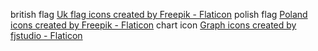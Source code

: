 british flag
<a href="https://www.flaticon.com/free-icons/uk-flag" title="uk flag icons">Uk flag icons created by Freepik - Flaticon</a>
polish flag
<a href="https://www.flaticon.com/free-icons/poland" title="poland icons">Poland icons created by Freepik - Flaticon</a>
chart icon
<a href="https://www.flaticon.com/free-icons/graph" title="graph icons">Graph icons created by fjstudio - Flaticon</a>